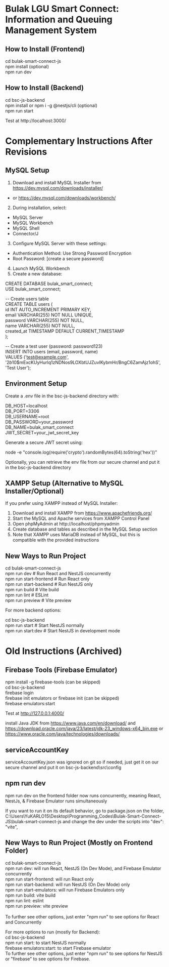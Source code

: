 # Bulak LGU Smart Connect: Information and Queuing Management System
## How to Install (Frontend)

cd bulak-smart-connect-js </br>
npm install (optional) </br>
npm run dev </br>

## How to Install (Backend)

cd bsc-js-backend </br>
npm install or npm i -g @nestjs/cli (optional) </br>
npm run start </br>

Test at http://localhost:3000/ </br>

# Complementary Instructions After Revisions
## MySQL Setup

1. Download and install MySQL Installer from https://dev.mysql.com/downloads/installer/
- or https://dev.mysql.com/downloads/workbench/ </br>
2. During installation, select: </br>
- MySQL Server </br>
- MySQL Workbench </br>
- MySQL Shell </br>
- Connector/J </br>
3. Configure MySQL Server with these settings: </br>
- Authentication Method: Use Strong Password Encryption </br>
- Root Password: [create a secure password] </br>
4. Launch MySQL Workbench </br>
5. Create a new database: </br>

CREATE DATABASE bulak_smart_connect; </br>
USE bulak_smart_connect; </br>

-- Create users table </br>
CREATE TABLE users ( </br>
  id INT AUTO_INCREMENT PRIMARY KEY, </br>
  email VARCHAR(255) NOT NULL UNIQUE, </br>
  password VARCHAR(255) NOT NULL, </br>
  name VARCHAR(255) NOT NULL, </br>
  created_at TIMESTAMP DEFAULT CURRENT_TIMESTAMP </br>
); </br>

-- Create a test user (password: password123) </br>
INSERT INTO users (email, password, name) </br>
VALUES ('test@example.com', '$2b$10$mExcKUyHurlq1zNDNos9LOXbtUJZuvIKybmHr/BngC6ZamAjz1ohS', 'Test User'); </br>

## Environment Setup

Create a .env file in the bsc-js-backend directory with: </br>

DB_HOST=localhost </br>
DB_PORT=3306 </br>
DB_USERNAME=root </br>
DB_PASSWORD=your_password </br>
DB_NAME=bulak_smart_connect </br>
JWT_SECRET=your_jwt_secret_key </br>

Generate a secure JWT secret using: </br>

node -e "console.log(require('crypto').randomBytes(64).toString('hex'))" </br>

Optionally, you can retrieve the env file from our secure channel and put it in the bsc-js-backend directory </br>

## XAMPP Setup (Alternative to MySQL Installer/Optional)

If you prefer using XAMPP instead of MySQL Installer: </br>

1. Download and install XAMPP from https://www.apachefriends.org/ </br>
2. Start the MySQL and Apache services from XAMPP Control Panel </br>
3. Open phpMyAdmin at http://localhost/phpmyadmin </br>
4. Create database and tables as described in the MySQL Setup section </br>
5. Note that XAMPP uses MariaDB instead of MySQL, but this is compatible with the provided instructions </br>

## New Ways to Run Project

cd bulak-smart-connect-js </br>
npm run dev            # Run React and NestJS concurrently </br>
npm run start-frontend # Run React only </br>
npm run start-backend  # Run NestJS only </br>
npm run build          # Vite build </br>
npm run lint           # ESLint </br>
npm run preview        # Vite preview </br>

For more backend options: </br>

cd bsc-js-backend </br>
npm run start          # Start NestJS normally </br>
npm run start:dev      # Start NestJS in development mode </br>

# Old Instructions (Archived)
## Firebase Tools (Firebase Emulator)

npm install -g firebase-tools (can be skipped) </br>
cd bsc-js-backend </br>
firebase login </br>
firebase init emulators or firebase init (can be skipped) </br>
firebase emulators:start </br>

Test at http://127.0.0.1:4000/ </br>

install Java JDK from https://www.java.com/en/download/ and https://download.oracle.com/java/23/latest/jdk-23_windows-x64_bin.exe or https://www.oracle.com/java/technologies/downloads/ </br>

## serviceAccountKey

serviceAccountKey.json was ignored on git so if needed, just get it on our secure channel and put it on bsc-js-backend\src\config </br>

## npm run dev

npm run dev on the frontend folder now runs concurrently, meaning React, NestJs, & Firebase Emulator runs simultaneously </br>

If you want to run it on its default behavior, go to package.json on the folder, C:\Users\YuKARLO15\Desktop\Programming_Codes\Bulak-Smart-Connect-JS\bulak-smart-connect-js and change the dev under the scripts into "dev": "vite", </br>

## New Ways to Run Project (Mostly on Frontend Folder)

cd bulak-smart-connect-js </br>
npm run dev: will run React, NestJS (0n Dev Mode), and Firebase Emulator concurrently </br>
npm run start-frontend: will run React only </br>
npm run start-backend: will run NestJS (On Dev Mode) only </br>
npm run start-emulators: will run Firebase Emulators only </br>
npm run build: vite build </br>
npm run lint: eslint </br>
npm run preview: vite preview </br></br>
To further see other options, just enter "npm run" to see options for React and Concurrently</br>

For more options to run (mostly for Backend): </br>
cd bsc-js-backend </br>
npm run start: to start NestJS normally </br>
firebase emulators:start: to start Firebase emulator </br>
To further see other options, just enter "npm run" to see options for NestJS or "firebase" to see options for Firebase. </br>


